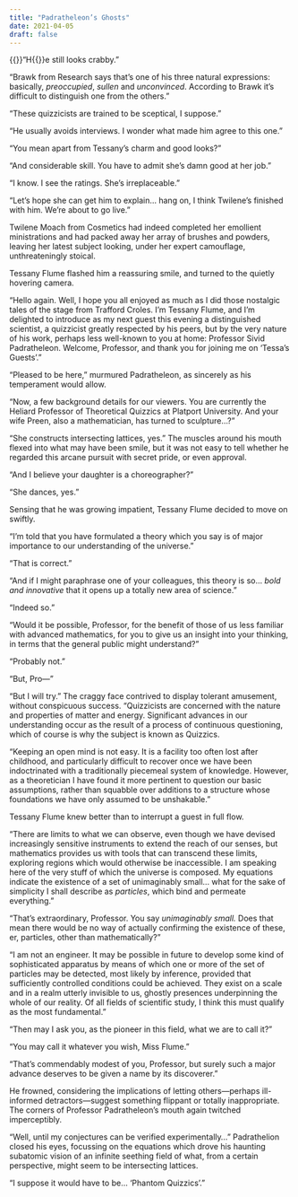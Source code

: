 ```yaml
---
title: "Padratheleon’s Ghosts"
date: 2021-04-05
draft: false
---
```


{{<glyph>}}“H{{</glyph>}}e still looks crabby.”

“Brawk from Research says that’s one of his three natural expressions: basically, *preoccupied*, *sullen* and *unconvinced*. According to Brawk it’s difficult to distinguish one from the others.”

“These quizzicists are trained to be sceptical, I suppose.”

“He usually avoids interviews. I wonder what made him agree to this one.”

“You mean apart from Tessany’s charm and good looks?”

“And considerable skill. You have to admit she’s damn good at her job.”

“I know. I see the ratings. She’s irreplaceable.”

“Let’s hope she can get him to explain… hang on, I think Twilene’s finished with him. We’re about to go live.”

Twilene Moach from Cosmetics had indeed completed her emollient ministrations and had packed away her array of brushes and powders, leaving her latest subject looking, under her expert camouflage, unthreateningly stoical.

Tessany Flume flashed him a reassuring smile, and turned to the quietly hovering camera.

“Hello again. Well, I hope you all enjoyed as much as I did those nostalgic tales of the stage from Trafford Croles. I’m Tessany Flume, and I’m delighted to introduce as my next guest this evening a distinguished scientist, a quizzicist greatly respected by his peers, but by the very nature of his work, perhaps less well-known to you at home: Professor Sivid Padratheleon. Welcome, Professor, and thank you for joining me on ‘Tessa’s Guests’.”

“Pleased to be here,” murmured Padratheleon, as sincerely as his temperament would allow.

“Now, a few background details for our viewers. You are currently the Heliard Professor of Theoretical Quizzics at Platport University. And your wife Preen, also a mathematician, has turned to sculpture…?”

“She constructs intersecting lattices, yes.” The muscles around his mouth flexed into what may have been smile, but it was not easy to tell whether he regarded this arcane pursuit with secret pride, or even approval.

“And I believe your daughter is a choreographer?”

“She dances, yes.”

Sensing that he was growing impatient, Tessany Flume decided to move on swiftly.

“I’m told that you have formulated a theory which you say is of major importance to our understanding of the universe.”

“That is correct.”

“And if I might paraphrase one of your colleagues, this theory is so… *bold and innovative* that it opens up a totally new area of science.”

“Indeed so.”

“Would it be possible, Professor, for the benefit of those of us less familiar with advanced mathematics, for you to give us an insight into your thinking, in terms that the general public might understand?”

“Probably not.”

“But, Pro—”

“But I will try.” The craggy face contrived to display tolerant amusement, without conspicuous success. “Quizzicists are concerned with the nature and properties of matter and energy. Significant advances in our understanding occur as the result of a process of continuous questioning, which of course is why the subject is known as Quizzics. 

“Keeping an open mind is not easy. It is a facility too often lost after childhood, and particularly difficult to recover once we have been indoctrinated with a traditionally piecemeal system of knowledge. However, as a theoretician I have found it more pertinent to question our basic assumptions, rather than squabble over additions to a structure whose foundations we have only assumed to be unshakable.”

Tessany Flume knew better than to interrupt a guest in full flow.

“There are limits to what we can observe, even though we have devised increasingly sensitive instruments to extend the reach of our senses, but mathematics provides us with tools that can transcend these limits, exploring regions which would otherwise be inaccessible. I am speaking here of the very stuff of which the universe is composed. My equations indicate the existence of a set of unimaginably small… what for the sake of simplicity I shall describe as *particles*, which bind and permeate everything.”

“That’s extraordinary, Professor. You say *unimaginably small.* Does that mean there would be no way of actually confirming the existence of these, er, particles, other than mathematically?”

“I am not an engineer. It may be possible in future to develop some kind of sophisticated apparatus by means of which one or more of the set of particles may be detected, most likely by inference, provided that sufficiently controlled conditions could be achieved. They exist on a scale and in a realm utterly invisible to us, ghostly presences underpinning the whole of our reality. Of all fields of scientific study, I think this must qualify as the most fundamental.”

“Then may I ask you, as the pioneer in this field, what we are to call it?”

“You may call it whatever you wish, Miss Flume.”

“That’s commendably modest of you, Professor, but surely such a major advance deserves to be given a name by its discoverer.”

He frowned, considering the implications of letting others—perhaps ill-informed detractors—suggest something flippant or totally inappropriate. The corners of Professor Padratheleon’s mouth again twitched imperceptibly.

“Well, until my conjectures can be verified experimentally…” Padrathelion closed his eyes, focussing on the equations which drove his haunting subatomic vision of an infinite seething field of what, from a certain perspective, might seem to be intersecting lattices.

“I suppose it would have to be…  ‘Phantom Quizzics’.”
